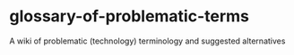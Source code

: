 # glossary-of-problematic-terms
A wiki of problematic (technology) terminology and suggested alternatives
